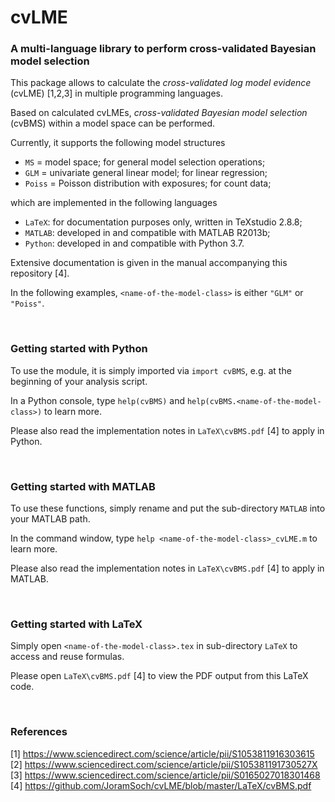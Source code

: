 # cvLME

<h3>A multi-language library to perform cross-validated Bayesian model selection</h3>

This package allows to calculate the <i>cross-validated log model evidence</i> (cvLME) [1,2,3] in multiple programming languages.

Based on calculated cvLMEs, <i>cross-validated Bayesian model selection</i> (cvBMS) within a model space can be performed.

Currently, it supports the following model structures

- `MS` = model space; for general model selection operations;
- `GLM` = univariate general linear model; for linear regression;
- `Poiss` = Poisson distribution with exposures; for count data;

which are implemented in the following languages

- `LaTeX`: for documentation purposes only, written in TeXstudio 2.8.8; 
- `MATLAB`: developed in and compatible with MATLAB R2013b;
- `Python`: developed in and compatible with Python 3.7.

Extensive documentation is given in the manual accompanying this repository [4].

In the following examples, `<name-of-the-model-class>` is either `"GLM"` or `"Poiss"`.


<br>
<h3>Getting started with Python</h3>

To use the module, it is simply imported via `import cvBMS`, e.g. at the beginning of your analysis script.

In a Python console, type `help(cvBMS)` and `help(cvBMS.<name-of-the-model-class>)` to learn more.

Please also read the implementation notes in `LaTeX\cvBMS.pdf` [4] to apply in Python.


<br>
<h3>Getting started with MATLAB</h3>

To use these functions, simply rename and put the sub-directory `MATLAB` into your MATLAB path.

In the command window, type `help <name-of-the-model-class>_cvLME.m` to learn more.

Please also read the implementation notes in `LaTeX\cvBMS.pdf` [4] to apply in MATLAB.


<br>
<h3>Getting started with LaTeX</h3>

Simply open `<name-of-the-model-class>.tex` in sub-directory `LaTeX` to access and reuse formulas.

Please open `LaTeX\cvBMS.pdf` [4] to view the PDF output from this LaTeX code.


<br>
<h3>References</h3>

[1] https://www.sciencedirect.com/science/article/pii/S1053811916303615 <br>
[2] https://www.sciencedirect.com/science/article/pii/S105381191730527X <br>
[3] https://www.sciencedirect.com/science/article/pii/S0165027018301468 <br>
[4] https://github.com/JoramSoch/cvLME/blob/master/LaTeX/cvBMS.pdf <br>
